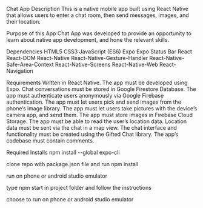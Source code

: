 Chat App
Description
This is a native mobile app built using React Native that allows users to enter a chat room, then send messages, images, and their location.

Purpose of this App
Chat App was developed to provide an opportunity to learn about native app development, and hone the relevant skills.

Dependencies
HTML5
CSS3
JavaScript (ES6)
Expo
Expo Status Bar
React
React-DOM
React-Native
React-Native-Gesture-Handler
React-Native-Safe-Area-Context
React-Native-Screens
React-Native-Web
React-Navigation


Requirements
Written in React Native. The app must be developed using Expo. Chat conversations must be stored in Google Firestore Database. The app must authenticate users anonymously via Google Firebase authentication. The app must let users pick and send images from the phone’s image library. The app must let users take pictures with the device’s camera app, and send them. The app must store images in Firebase Cloud Storage. The app must be able to read the user’s location data. Location data must be sent via the chat in a map view. The chat interface and functionality must be created using the Gifted Chat library. The app’s codebase must contain comments.

Required Installs
npm install --global expo-cli

clone repo with package.json file and run npm install

run on phone or android studio emulator

type npm start in project folder and follow the instructions

choose to run on phone or android studio emulator
